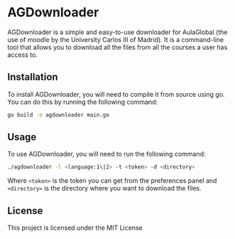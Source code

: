 # AGDownloader

AGDownloader is a simple and easy-to-use downloader for AulaGlobal (the use of moodle by the University Carlos III of Madrid). It is a command-line tool that allows you to download all the files from all the courses a user has access to.

## Installation

To install AGDownloader, you will need to compile it from source using go. You can do this by running the following command:

```bash
go build -o agdownloader main.go
```

## Usage

To use AGDownloader, you will need to run the following command:

```bash
./agdownloader -l <language:1\|2> -t <token> -d <directory>
```

Where `<token>` is the token you can get from the preferences panel and `<directory>` is the directory where you want to download the files.


## License

This project is licensed under the MIT License

